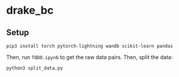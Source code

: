 # drake_bc

## Setup

`
pip3 install torch pytorch-lightning wandb scikit-learn pandas
`

Then, run `TODO.ipynb` to get the raw data pairs. Then, split the data:

`
python3 split_data.py
`


